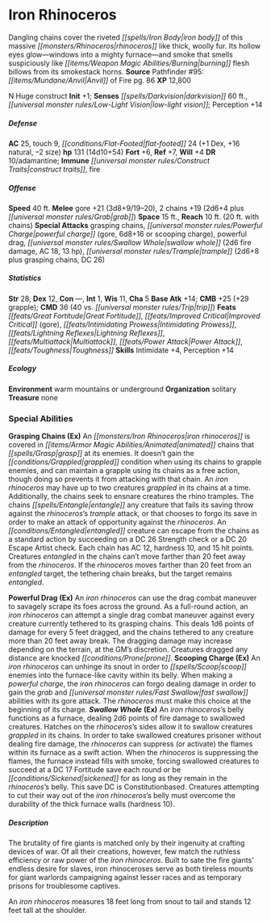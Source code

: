 ﻿---
cssclass: [monsters]
title1: Iron Rhinoceros
desc_short: Dangling chains cover the riveted iron body of this massive rhinoceros
  like thick, woolly fur. Its hollow eyes glow-windows into a mighty furnace-and smoke
  that smells suspiciously like burning flesh billows from its smokestack horns.
title2: Iron Rhinoceros
CR: 11
sources:
- name: 'Pathfinder #95: Anvil of Fire'
  page: 86
  link: http://paizo.com/products/btpy9et7?Pathfinder-Adventure-Path-95-Anvil-of-Fire
XP: 12800
alignment: N
size: Huge
type: construct
initiative:
  bonus: 1
senses:
  darkvision: 60
  low-light vision: true
AC:
  AC: 25
  touch: 9
  flat_footed: 24
  components:
    dex: 1
    natural: 16
    size: -2
HP:
  HP: 131
  long: 14d10+54
saves:
  fort: 6
  ref: 7
  will: 4
DR:
- amount: 10
  weakness: adamantine
immunities:
- construct traits
- fire
speeds:
  base: 40
attacks:
  melee:
  - - text: gore +21 (3d8+9/19-20)
      entries:
      - - damage: 3d8+9
          crit_range: 19-20
      attack: gore
      bonus:
      - 21
    - text: 2 chains +19 (2d6+4 plus grab)
      entries:
      - - damage: 2d6+4
        - effect: grab
      count: 2
      attack: chains
      bonus:
      - 19
  special:
  - grasping chains
  - powerful charge (gore, 6d8+16 or scooping charge)
  - powerful drag
  - swallow whole (2d6 fire damage, AC 18, 13 hp)
  - trample (2d6+8 plus grasping chains, DC 26)
space: 15
reach: 10
reach_other: 20 ft. with chains
ability_scores:
  STR: 28
  DEX: 12
  CON:
  INT: 1
  WIS: 11
  CHA: 5
BAB: 14
CMB: 25
CMB_other: +29 grapple
CMD: 36
CMD_other: 40 vs. trip
feats:
- name: Great Fortitude
- name: Improved Critical (gore)
- name: Intimidating Prowess
- name: Lightning Reflexes
- name: Multiattack
- name: Power Attack
- name: Toughness
skills:
  Intimidate: 4
  Perception: 14
ecology:
  environment: warm mountains or underground
  organization: solitary
  treasure_type: none
special_abilities:
  Grasping Chains (Ex): An iron rhinoceros is covered in animated chains that grasp
    at its enemies. It doesn't gain the grappled condition when using its chains to
    grapple enemies, and can maintain a grapple using its chains as a free action,
    though doing so prevents it from attacking with that chain. An iron rhinoceros
    may have up to two creatures grappled in its chains at a time. Additionally, the
    chains seek to ensnare creatures the rhino tramples. The chains entangle any creature
    that fails its saving throw against the rhinoceros's trample attack, or that chooses
    to forgo its save in order to make an attack of opportunity against the rhinoceros.
    An entangled creature can escape from the chains as a standard action by succeeding
    on a DC 26 Strength check or a DC 20 Escape Artist check. Each chain has AC 12,
    hardness 10, and 15 hit points. Creatures entangled in the chains can't move farther
    than 20 feet away from the rhinoceros. If the rhinoceros moves farther than 20
    feet from an entangled target, the tethering chain breaks, but the target remains
    entangled.
  Powerful Drag (Ex): An iron rhinoceros can use the dragAPG combat maneuver to savagely
    scrape its foes across the ground. As a full-round action, an iron rhinoceros
    can attempt a single drag combat maneuver against every creature currently tethered
    to its grasping chains. This deals 1d6 points of damage for every 5 feet dragged,
    and the chains tethered to any creature more than 20 feet away break. The dragging
    damage may increase depending on the terrain, at the GM's discretion. Creatures
    dragged any distance are knocked prone.
  Scooping Charge (Ex): An iron rhinoceros can unhinge its snout in order to scoop
    enemies into the furnace-like cavity within its belly. When making a powerful
    charge, the iron rhinoceros can forgo dealing damage in order to gain the grab
    and fast swallow abilities with its gore attack. The rhinoceros must make this
    choice at the beginning of its charge.
  Swallow Whole (Ex): An iron rhinoceros's belly functions as a furnace, dealing 2d6
    points of fire damage to swallowed creatures. Hatches on the rhinoceros's sides
    allow it to swallow creatures grappled in its chains. In order to take swallowed
    creatures prisoner without dealing fire damage, the rhinoceros can suppress (or
    activate) the flames within its furnace as a swift action. When the rhinoceros
    is suppressing the flames, the furnace instead fills with smoke, forcing swallowed
    creatures to succeed at a DC 17 Fortitude save each round or be sickened for as
    long as they remain in the rhinoceros's belly. This save DC is Constitutionbased.
    Creatures attempting to cut their way out of the iron rhinoceros's belly must
    overcome the durability of the thick furnace walls (hardness 10).
desc_long: |-
  The brutality of fire giants is matched only by their ingenuity at crafting devices of war. Of all their creations, however, few match the ruthless efficiency or raw power of the iron rhinoceros. Built to sate the fire giants' endless desire for slaves, iron rhinoceroses serve as both tireless mounts for giant warlords campaigning against lesser races and as temporary prisons for troublesome captives.

  An iron rhinoceros measures 18 feet long from snout to tail and stands 12 feet tall at the shoulder.

---

# Iron Rhinoceros
Dangling chains cover the riveted _[[spells/Iron Body|iron body]]_ of this massive _[[monsters/Rhinoceros|rhinoceros]]_ like thick, woolly fur. Its hollow eyes glow—windows into a mighty furnace—and smoke that smells suspiciously like _[[items/Weapon Magic Abilities/Burning|burning]]_ flesh billows from its smokestack horns.
**Source** Pathfinder #95: _[[items/Mundane/Anvil|Anvil]]_ of Fire pg. 86
**XP** 12,800

N Huge construct
**Init** +1; **Senses** _[[spells/Darkvision|darkvision]]_ 60 ft., _[[universal monster rules/Low-Light Vision|low-light vision]]_; Perception +14

##### Defense

**AC** 25, touch 9, _[[conditions/Flat-Footed|flat-footed]]_ 24 (+1 Dex, +16 natural, –2 size)
**hp** 131 (14d10+54)
**Fort** +6, **Ref** +7, **Will** +4
**DR** 10/adamantine; **Immune** _[[universal monster rules/Construct Traits|construct traits]]_, fire

##### Offense
**Speed** 40 ft.
**Melee** gore +21 (3d8+9/19–20), 2 chains +19 (2d6+4 plus _[[universal monster rules/Grab|grab]]_)
**Space** 15 ft., **Reach** 10 ft. (20 ft. with chains)
**Special Attacks** grasping chains, _[[universal monster rules/Powerful Charge|powerful charge]]_ (gore, 6d8+16 or scooping charge), powerful drag, _[[universal monster rules/Swallow Whole|swallow whole]]_ (2d6 fire damage, AC 18, 13 hp), _[[universal monster rules/Trample|trample]]_ (2d6+8 plus grasping chains, DC 26)

##### Statistics
**Str** 28, **Dex** 12, **Con** —, **Int** 1, **Wis** 11, **Cha** 5
**Base Atk** +14; **CMB** +25 (+29 grapple); **CMD** 36 (40 vs. _[[universal monster rules/Trip|trip]]_)
**Feats** _[[feats/Great Fortitude|Great Fortitude]]_, _[[feats/Improved Critical|Improved Critical]]_ (gore), _[[feats/Intimidating Prowess|Intimidating Prowess]]_, _[[feats/Lightning Reflexes|Lightning Reflexes]]_, _[[feats/Multiattack|Multiattack]]_, _[[feats/Power Attack|Power Attack]]_, _[[feats/Toughness|Toughness]]_
**Skills** Intimidate +4, Perception +14

##### Ecology

**Environment** warm mountains or underground
**Organization** solitary
**Treasure** none

### Special Abilities

**Grasping Chains (Ex)** An _[[monsters/Iron Rhinoceros|iron rhinoceros]]_ is covered in _[[items/Armor Magic Abilities/Animated|animated]]_ chains that _[[spells/Grasp|grasp]]_ at its enemies. It doesn’t gain the _[[conditions/Grappled|grappled]]_ condition when using its chains to grapple enemies, and can maintain a grapple using its chains as a free action, though doing so prevents it from attacking with that chain. An _iron rhinoceros_ may have up to two creatures _grappled_ in its chains at a time. Additionally, the chains seek to ensnare creatures the rhino tramples. The chains _[[spells/Entangle|entangle]]_ any creature that fails its saving throw against the _rhinoceros_’s _trample_ attack, or that chooses to forgo its save in order to make an attack of opportunity against the _rhinoceros_. An _[[conditions/Entangled|entangled]]_ creature can escape from the chains as a standard action by succeeding on a DC 26 Strength check or a DC 20 Escape Artist check. Each chain has AC 12, hardness 10, and 15 hit points. Creatures _entangled_ in the chains can’t move farther than 20 feet away from the _rhinoceros_. If the _rhinoceros_ moves farther than 20 feet from an _entangled_ target, the tethering chain breaks, but the target remains _entangled_.

**Powerful Drag (Ex)** An _iron rhinoceros_ can use the drag combat maneuver to savagely scrape its foes across the ground. As a full-round action, an _iron rhinoceros_ can attempt a single drag combat maneuver against every creature currently tethered to its grasping chains. This deals 1d6 points of damage for every 5 feet dragged, and the chains tethered to any creature more than 20 feet away break. The dragging damage may increase depending on the terrain, at the GM’s discretion. Creatures dragged any distance are knocked _[[conditions/Prone|prone]]_.
**Scooping Charge (Ex)** An _iron rhinoceros_ can unhinge its snout in order to _[[spells/Scoop|scoop]]_ enemies into the furnace-like cavity within its belly. When making a _powerful charge_, the _iron rhinoceros_ can forgo dealing damage in order to gain the _grab_ and _[[universal monster rules/Fast Swallow|fast swallow]]_ abilities with its gore attack. The _rhinoceros_ must make this choice at the beginning of its charge.
**_Swallow Whole_ (Ex)** An _iron rhinoceros_’s belly functions as a furnace, dealing 2d6 points of fire damage to swallowed creatures. Hatches on the _rhinoceros_’s sides allow it to swallow creatures _grappled_ in its chains. In order to take swallowed creatures prisoner without dealing fire damage, the _rhinoceros_ can suppress (or activate) the flames within its furnace as a swift action. When the _rhinoceros_ is suppressing the flames, the furnace instead fills with smoke, forcing swallowed creatures to succeed at a DC 17 Fortitude save each round or be _[[conditions/Sickened|sickened]]_ for as long as they remain in the _rhinoceros_’s belly. This save DC is Constitutionbased. Creatures attempting to cut their way out of the _iron rhinoceros_’s belly must overcome the durability of the thick furnace walls (hardness 10).

##### Description

The brutality of fire giants is matched only by their ingenuity at crafting devices of war. Of all their creations, however, few match the ruthless efficiency or raw power of the _iron rhinoceros_. Built to sate the fire giants’ endless desire for slaves, iron rhinoceroses serve as both tireless mounts for giant warlords campaigning against lesser races and as temporary prisons for troublesome captives.

An _iron rhinoceros_ measures 18 feet long from snout to tail and stands 12 feet tall at the shoulder.